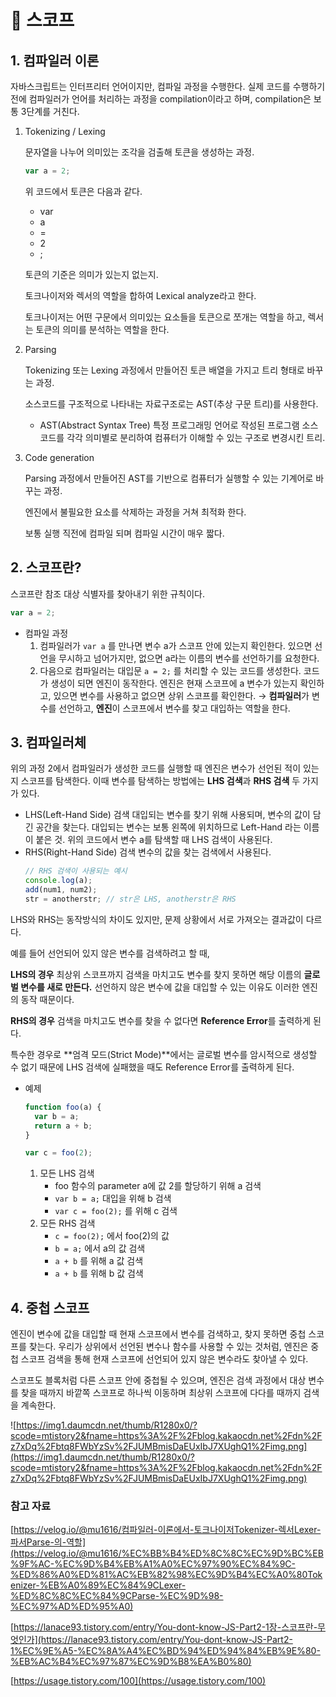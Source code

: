 # 📍 스코프

## 1. 컴파일러 이론

자바스크립트는 인터프리터 언어이지만, 컴파일 과정을 수행한다. 실제 코드를 수행하기 전에 컴파일러가 언어를 처리하는 과정을 compilation이라고 하며, compilation은 보통 3단계를 거친다.

1. Tokenizing / Lexing

   문자열을 나누어 의미있는 조각을 검출해 토큰을 생성하는 과정.

   ```jsx
   var a = 2;
   ```

   위 코드에서 토큰은 다음과 같다.

   - var
   - a
   - =
   - 2
   - ;

   토큰의 기준은 의미가 있는지 없는지.

   토크나이저와 렉서의 역할을 합하여 Lexical analyze라고 한다.

   토크나이저는 어떤 구문에서 의미있는 요소들을 토큰으로 쪼개는 역할을 하고, 렉서는 토큰의 의미를 분석하는 역할을 한다.

2. Parsing

   Tokenizing 또는 Lexing 과정에서 만들어진 토큰 배열을 가지고 트리 형태로 바꾸는 과정.

   소스코드를 구조적으로 나타내는 자료구조로는 AST(추상 구문 트리)를 사용한다.

   - AST(Abstract Syntax Tree)
     특정 프로그래밍 언어로 작성된 프로그램 소스코드를 각각 의미별로 분리하여 컴퓨터가 이해할 수 있는 구조로 변경시킨 트리.

3. Code generation

   Parsing 과정에서 만들어진 AST를 기반으로 컴퓨터가 실행할 수 있는 기계어로 바꾸는 과정.

   엔진에서 불필요한 요소를 삭제하는 과정을 거쳐 최적화 한다.

   보통 실행 직전에 컴파일 되며 컴파일 시간이 매우 짧다.

## 2. 스코프란?

스코프란 참조 대상 식별자를 찾아내기 위한 규칙이다.

```jsx
var a = 2;
```

- 컴파일 과정
  1. 컴파일러가 `var a` 를 만나면 변수 a가 스코프 안에 있는지 확인한다. 있으면 선언을 무시하고 넘어가지만, 없으면 a라는 이름의 변수를 선언하기를 요청한다.
  2. 다음으로 컴파일러는 대입문 `a = 2;` 를 처리할 수 있는 코드를 생성한다. 코드가 생성이 되면 엔진이 동작한다. 엔진은 현재 스코프에 a 변수가 있는지 확인하고, 있으면 변수를 사용하고 없으면 상위 스코프를 확인한다.
  → **컴파일러**가 변수를 선언하고, **엔진**이 스코프에서 변수를 찾고 대입하는 역할을 한다.

## 3. 컴파일러체

위의 과정 2에서 컴파일러가 생성한 코드를 실행할 때 엔진은 변수가 선언된 적이 있는지 스코프를 탐색한다. 이때 변수를 탐색하는 방법에는 **LHS 검색**과 **RHS 검색** 두 가지가 있다.

- LHS(Left-Hand Side) 검색
  대입되는 변수를 찾기 위해 사용되며, 변수의 값이 담긴 공간을 찾는다. 대입되는 변수는 보통 왼쪽에 위치하므로 Left-Hand 라는 이름이 붙은 것. 위의 코드에서 변수 a를 탐색할 때 LHS 검색이 사용된다.
- RHS(Right-Hand Side) 검색
  변수의 값을 찾는 검색에서 사용된다.
  ```jsx
  // RHS 검색이 사용되는 예시
  console.log(a);
  add(num1, num2);
  str = anotherstr; // str은 LHS, anotherstr은 RHS
  ```

LHS와 RHS는 동작방식의 차이도 있지만, 문제 상황에서 서로 가져오는 결과값이 다르다.

예를 들어 선언되어 있지 않은 변수를 검색하려고 할 때,

**LHS의 경우** 최상위 스코프까지 검색을 마치고도 변수를 찾지 못하면 해당 이름의 **글로벌 변수를 새로 만든다.** 선언하지 않은 변수에 값을 대입할 수 있는 이유도 이러한 엔진의 동작 때문이다.

**RHS의 경우** 검색을 마치고도 변수를 찾을 수 없다면 **Reference Error**를 출력하게 된다.

특수한 경우로 **엄격 모드(Strict Mode)**에서는 글로벌 변수를 암시적으로 생성할 수 없기 때문에 LHS 검색에 실패했을 때도 Reference Error를 출력하게 된다.

- 예제
  ```jsx
  function foo(a) {
    var b = a;
    return a + b;
  }

  var c = foo(2);
  ```
  1. 모든 LHS 검색
     - foo 함수의 parameter a에 값 2를 할당하기 위해 a 검색
     - `var b = a;` 대입을 위해 b 검색
     - `var c = foo(2);` 를 위해 c 검색
  2. 모든 RHS 검색
     - `c = foo(2);` 에서 foo(2)의 값
     - `b = a;` 에서 a의 값 검색
     - `a + b` 를 위해 a 값 검색
     - `a + b` 를 위해 b 값 검색

## 4. 중첩 스코프

엔진이 변수에 값을 대입할 때 현재 스코프에서 변수를 검색하고, 찾지 못하면 중첩 스코프를 찾는다. 우리가 상위에서 선언된 변수나 함수를 사용할 수 있는 것처럼, 엔진은 중첩 스코프 검색을 통해 현재 스코프에 선언되어 있지 않은 변수라도 찾아낼 수 있다.

스코프도 블록처럼 다른 스코프 안에 중첩될 수 있으며, 엔진은 검색 과정에서 대상 변수를 찾을 때까지 바깥쪽 스코프로 하나씩 이동하며 최상위 스코프에 다다를 때까지 검색을 계속한다.

![https://img1.daumcdn.net/thumb/R1280x0/?scode=mtistory2&fname=https%3A%2F%2Fblog.kakaocdn.net%2Fdn%2Fz7xDq%2Fbtq8FWbYzSv%2FJUMBmisDaEUxIbJ7XUghQ1%2Fimg.png](https://img1.daumcdn.net/thumb/R1280x0/?scode=mtistory2&fname=https%3A%2F%2Fblog.kakaocdn.net%2Fdn%2Fz7xDq%2Fbtq8FWbYzSv%2FJUMBmisDaEUxIbJ7XUghQ1%2Fimg.png)

### 참고 자료

[https://velog.io/@mu1616/컴파일러-이론에서-토크나이저Tokenizer-렉서Lexer-파서Parse-의-역할](https://velog.io/@mu1616/%EC%BB%B4%ED%8C%8C%EC%9D%BC%EB%9F%AC-%EC%9D%B4%EB%A1%A0%EC%97%90%EC%84%9C-%ED%86%A0%ED%81%AC%EB%82%98%EC%9D%B4%EC%A0%80Tokenizer-%EB%A0%89%EC%84%9CLexer-%ED%8C%8C%EC%84%9CParse-%EC%9D%98-%EC%97%AD%ED%95%A0)

[https://lanace93.tistory.com/entry/You-dont-know-JS-Part2-1장-스코프란-무엇인가](https://lanace93.tistory.com/entry/You-dont-know-JS-Part2-1%EC%9E%A5-%EC%8A%A4%EC%BD%94%ED%94%84%EB%9E%80-%EB%AC%B4%EC%97%87%EC%9D%B8%EA%B0%80)

[https://usage.tistory.com/100](https://usage.tistory.com/100)
